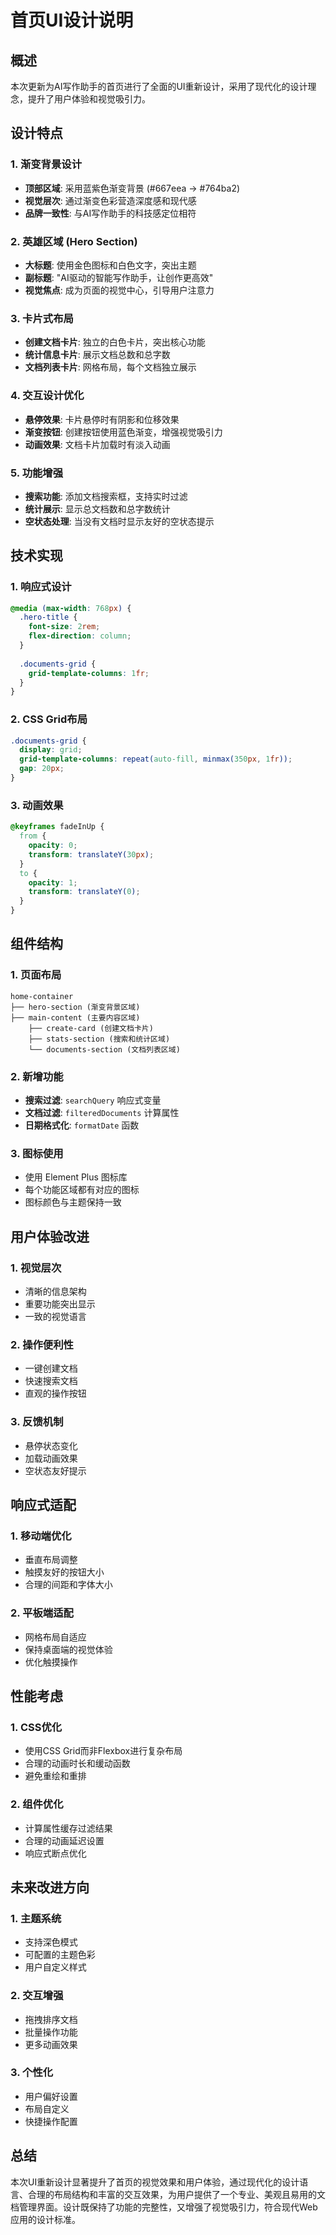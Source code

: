 # 首页UI设计说明

## 概述

本次更新为AI写作助手的首页进行了全面的UI重新设计，采用了现代化的设计理念，提升了用户体验和视觉吸引力。

## 设计特点

### 1. 渐变背景设计
- **顶部区域**: 采用蓝紫色渐变背景 (#667eea → #764ba2)
- **视觉层次**: 通过渐变色彩营造深度感和现代感
- **品牌一致性**: 与AI写作助手的科技感定位相符

### 2. 英雄区域 (Hero Section)
- **大标题**: 使用金色图标和白色文字，突出主题
- **副标题**: "AI驱动的智能写作助手，让创作更高效"
- **视觉焦点**: 成为页面的视觉中心，引导用户注意力

### 3. 卡片式布局
- **创建文档卡片**: 独立的白色卡片，突出核心功能
- **统计信息卡片**: 展示文档总数和总字数
- **文档列表卡片**: 网格布局，每个文档独立展示

### 4. 交互设计优化
- **悬停效果**: 卡片悬停时有阴影和位移效果
- **渐变按钮**: 创建按钮使用蓝色渐变，增强视觉吸引力
- **动画效果**: 文档卡片加载时有淡入动画

### 5. 功能增强
- **搜索功能**: 添加文档搜索框，支持实时过滤
- **统计展示**: 显示总文档数和总字数统计
- **空状态处理**: 当没有文档时显示友好的空状态提示

## 技术实现

### 1. 响应式设计
```css
@media (max-width: 768px) {
  .hero-title {
    font-size: 2rem;
    flex-direction: column;
  }
  
  .documents-grid {
    grid-template-columns: 1fr;
  }
}
```

### 2. CSS Grid布局
```css
.documents-grid {
  display: grid;
  grid-template-columns: repeat(auto-fill, minmax(350px, 1fr));
  gap: 20px;
}
```

### 3. 动画效果
```css
@keyframes fadeInUp {
  from {
    opacity: 0;
    transform: translateY(30px);
  }
  to {
    opacity: 1;
    transform: translateY(0);
  }
}
```

## 组件结构

### 1. 页面布局
```
home-container
├── hero-section (渐变背景区域)
├── main-content (主要内容区域)
    ├── create-card (创建文档卡片)
    ├── stats-section (搜索和统计区域)
    └── documents-section (文档列表区域)
```

### 2. 新增功能
- **搜索过滤**: `searchQuery` 响应式变量
- **文档过滤**: `filteredDocuments` 计算属性
- **日期格式化**: `formatDate` 函数

### 3. 图标使用
- 使用 Element Plus 图标库
- 每个功能区域都有对应的图标
- 图标颜色与主题保持一致

## 用户体验改进

### 1. 视觉层次
- 清晰的信息架构
- 重要功能突出显示
- 一致的视觉语言

### 2. 操作便利性
- 一键创建文档
- 快速搜索文档
- 直观的操作按钮

### 3. 反馈机制
- 悬停状态变化
- 加载动画效果
- 空状态友好提示

## 响应式适配

### 1. 移动端优化
- 垂直布局调整
- 触摸友好的按钮大小
- 合理的间距和字体大小

### 2. 平板端适配
- 网格布局自适应
- 保持桌面端的视觉体验
- 优化触摸操作

## 性能考虑

### 1. CSS优化
- 使用CSS Grid而非Flexbox进行复杂布局
- 合理的动画时长和缓动函数
- 避免重绘和重排

### 2. 组件优化
- 计算属性缓存过滤结果
- 合理的动画延迟设置
- 响应式断点优化

## 未来改进方向

### 1. 主题系统
- 支持深色模式
- 可配置的主题色彩
- 用户自定义样式

### 2. 交互增强
- 拖拽排序文档
- 批量操作功能
- 更多动画效果

### 3. 个性化
- 用户偏好设置
- 布局自定义
- 快捷操作配置

## 总结

本次UI重新设计显著提升了首页的视觉效果和用户体验，通过现代化的设计语言、合理的布局结构和丰富的交互效果，为用户提供了一个专业、美观且易用的文档管理界面。设计既保持了功能的完整性，又增强了视觉吸引力，符合现代Web应用的设计标准。 
